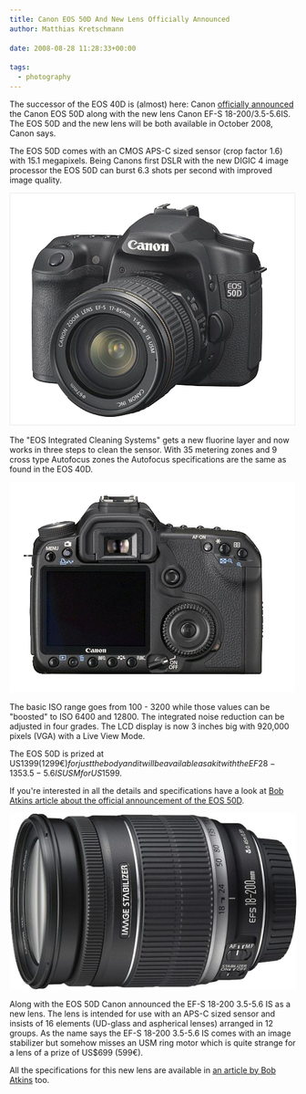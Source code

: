 ```yaml
---
title: Canon EOS 50D And New Lens Officially Announced
author: Matthias Kretschmann

date: 2008-08-28 11:28:33+00:00

tags:
  - photography
---
```


The successor of the EOS 40D is (almost) here: Canon [officially announced](http://www.usa.canon.com/templatedata/pressrelease/20080826_eos50d.html) the Canon EOS 50D along with the new lens Canon EF-S 18-200/3.5-5.6IS. The EOS 50D and the new lens will be both available in October 2008, Canon says.

The EOS 50D comes with an CMOS APS-C sized sensor (crop factor 1.6) with 15.1 megapixels. Being Canons first DSLR with the new DIGIC 4 image processor the EOS 50D can burst 6.3 shots per second with improved image quality.

![EOS 50D front](./eos_50D_front.png)

The "EOS Integrated Cleaning Systems" gets a new fluorine layer and now works in three steps to clean the sensor. With 35 metering zones and 9 cross type Autofocus zones the Autofocus specifications are the same as found in the EOS 40D.

![EOS 50D back](./eos_50D_back.png)

The basic ISO range goes from 100 - 3200 while those values can be "boosted" to ISO 6400 and 12800. The integrated noise reduction can be adjusted in four grades. The LCD display is now 3 inches big with 920,000 pixels (VGA) with a Live View Mode.

The EOS 50D is prized at US$1399 (1299€) for just the body and it will be available as a kit with the EF 28-135 3.5-5.6 IS USM for US$1599.

If you're interested in all the details and specifications have a look at [Bob Atkins article about the official announcement of the EOS 50D](http://www.bobatkins.com/photography/digital/canon_eos_50D.html).

![EF-S 18-200/3.5-5.6 IS](./efs_18-200.png)

Along with the EOS 50D Canon announced the EF-S 18-200 3.5-5.6 IS as a new lens. The lens is intended for use with an APS-C sized sensor and insists of 16 elements (UD-glass and aspherical lenses) arranged in 12 groups. As the name says the EF-S 18-200 3.5-5.6 IS comes with an image stabilizer but somehow misses an USM ring motor which is quite strange for a lens of a prize of US\$699 (599€).

All the specifications for this new lens are available in [an article by Bob Atkins](http://www.bobatkins.com/photography/reviews/canon_efs_18-200_is.html) too.
